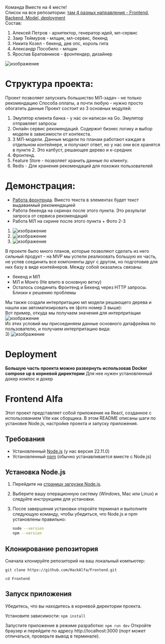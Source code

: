 Команда Вместе на 4 месте!  
Список на все репозитории: [там 4 разных направления - Frontend, Backend, Model, deployment](https://github.com/HackAlfa)  
Состав:
1) Алексей Петров - архитектор, генератор идей, мл-сервис
2) Заир Теймуров - млщик, мл-сервис, бекенд
3) Никита Козел - бекенд, дев опс, король гита
4) Александр Пособило - млщик
5) Ярослав Братовников - фронтендер, дизайнер
   
![изображение](https://github.com/user-attachments/assets/6397c198-18e9-4619-84b8-a993fc59fa48)


# Структура проекта:
Проект позволяет запускать большиство МЛ-задач - не только рекомендацию Способа оплаты, а почти любую - нужно просто обогатить данные
Проект состоит из 3 основных модулей: 
1) Эмулятор клиента банка - у нас он написан на Go. Эмулятор отправляет запросы
2) Онлайн сервис рекомендаций. Содержит бизнес логику и выбор модели в зависимости от контекста.
3) 3 МЛ-модели. Данные модели по планам работают каждая в отдельном контейнере, и получают ответ, но у нас они все хранятся в пункте 2. Это катбуст, решающее дерево и к-средних
4) Фронтенд. 
5) Feature Store - позволяет хранить данные по клиенту.
6) Redis - Для хранения рекомендаций для похожих пользователей

# Демонстрация:
- [Работа фронтенда](https://drive.google.com/file/d/1VKhjCDeBlVKq1TqwsZil_Mu2qPAK9euE/view). Вместо текста в элементах будет текст выдаваемый рекомендацией
- Работа бекенда на скринах после этого пункта. Это результат запроса от сервиса рекомендаций
- Работа МЛ на скрине после этого пункта + Фото 2-3
1) ![изображение](https://github.com/user-attachments/assets/10c4dac5-221c-4886-bdf4-4972686effe8)
2) ![изображение](https://github.com/user-attachments/assets/448d6bfa-ad89-4269-9128-a6592ace3a5c)
3) ![изображение](https://github.com/user-attachments/assets/92bd9748-d472-41e5-a651-4ea490d3ec6d)



В проекте было много планов, которые позволяют сделать из него сильный продукт - на MVP мы успели реализовать большую их часть, не успев соединить все компоненты друг с другом, но подготовив для них базу в виде контейнеров. Между собой оказались связаны:
- бекенд и МЛ
- МЛ и Монго (Не влито  в основную ветку)
- Осталось соединить Фронтенд и Бекенд через HTTP запросы. Близки к решению проблемы

Мы также создали интерпритацию мл модели решающего дерева и нашли как автоматизировать ее (фото номер 3 выше):  
Вот пример, откуда мы получаем значения для интерпритации  
![изображение](https://github.com/user-attachments/assets/dd3439a5-f2d8-40e0-8ad8-fa9c207fb014)  
Из этих условий мы присоединяем данные основного датафрейма по пользователю, и получаем интерпритацию вида:   
3) ![изображение](https://github.com/user-attachments/assets/92bd9748-d472-41e5-a651-4ea490d3ec6d)





 # Deployment
**Большую часть проекта можно развернуть использовав Docker compose up в корневой директории**
Для нее нужен установленный докер компос и докер
 # Frontend Alfa

Этот проект представляет собой приложение на React, созданное с использованием Vite как сборщика. В этом README описаны шаги по установке Node.js, настройке проекта и запуску приложения.

## Требования
- Установленный [Node.js](https://nodejs.org/) (у нас версия 22.11.0)
- Установленный [npm](https://www.npmjs.com/) (обычно устанавливается вместе с Node.js)

## Установка Node.js

1. Перейдите на [страницу загрузки Node.js](https://nodejs.org/).
2. Выберите вашу операционную систему (Windows, Mac или Linux) и следуйте инструкциям для установки.
3. После завершения установки откройте терминал и выполните следующую команду, чтобы убедиться, что Node.js и npm установлены правильно:

   ```bash
   node --version
   npm --version

## Клонирование репозитория
Сначала клонируйте репозиторий на ваш локальный компьютер:

```git clone https://github.com/HackAlfa/Frontend.git```

```cd Frontend```

## Запуск приложения
Убедитесь, что вы находитесь в корневой директории проекта.

Установите зависимости:
```npm install```

Запустите приложение в режиме разработки:
```npm run dev```
Откройте браузер и перейдите по адресу http://localhost:3000 (порт может отличаться, проверьте вывод в терминале).

